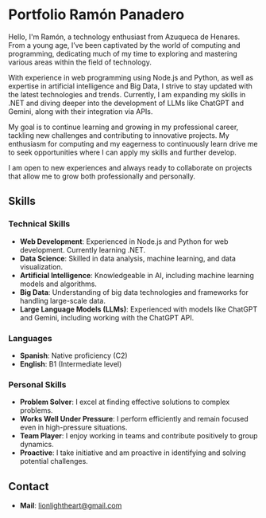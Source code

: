 # Portfolio Ramón Panadero

Hello, I'm Ramón, a technology enthusiast from Azuqueca de Henares. From a young age, I’ve been captivated by the world of computing and programming, dedicating much of my time to exploring and mastering various areas within the field of technology.

With experience in web programming using Node.js and Python, as well as expertise in artificial intelligence and Big Data, I strive to stay updated with the latest technologies and trends. Currently, I am expanding my skills in .NET and diving deeper into the development of LLMs like ChatGPT and Gemini, along with their integration via APIs.

My goal is to continue learning and growing in my professional career, tackling new challenges and contributing to innovative projects. My enthusiasm for computing and my eagerness to continuously learn drive me to seek opportunities where I can apply my skills and further develop.

I am open to new experiences and always ready to collaborate on projects that allow me to grow both professionally and personally.

## Skills

### Technical Skills

- **Web Development**: Experienced in Node.js and Python for web development. Currently learning .NET.
- **Data Science**: Skilled in data analysis, machine learning, and data visualization.
- **Artificial Intelligence**: Knowledgeable in AI, including machine learning models and algorithms.
- **Big Data**: Understanding of big data technologies and frameworks for handling large-scale data.
- **Large Language Models (LLMs)**: Experienced with models like ChatGPT and Gemini, including working with the ChatGPT API.

### Languages

- **Spanish**: Native proficiency (C2)
- **English**: B1 (Intermediate level)

### Personal Skills

- **Problem Solver**: I excel at finding effective solutions to complex problems.
- **Works Well Under Pressure**: I perform efficiently and remain focused even in high-pressure situations.
- **Team Player**: I enjoy working in teams and contribute positively to group dynamics.
- **Proactive**: I take initiative and am proactive in identifying and solving potential challenges.

## Contact

- **Mail**: <lionlightheart@gmail.com>
